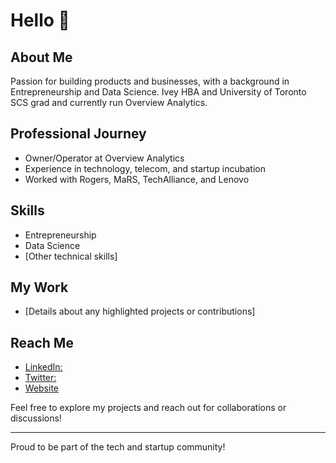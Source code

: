 # Hello 👋

## About Me
Passion for building products and businesses, with a background in Entrepreneurship and Data Science. Ivey HBA and University of Toronto SCS grad and currently run Overview Analytics.

## Professional Journey
- Owner/Operator at Overview Analytics
- Experience in technology, telecom, and startup incubation
- Worked with Rogers, MaRS, TechAlliance, and Lenovo

## Skills
- Entrepreneurship
- Data Science
- [Other technical skills]

## My Work
- [Details about any highlighted projects or contributions]

## Reach Me
- [LinkedIn: ](https://linkedin.com/in/alecjmiller)
- [Twitter: ](https://x.com/gener8ive)
- [Website ](https://mgd1984.github.io/personal-site)

Feel free to explore my projects and reach out for collaborations or discussions!

---

Proud to be part of the tech and startup community!
